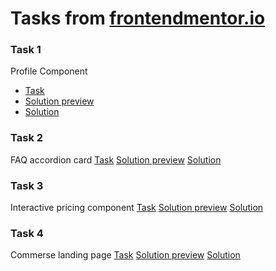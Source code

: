 # Tasks from [frontendmentor.io](https://www.frontendmentor.io/)
### Task 1
Profile Component
 - [Task](https://www.frontendmentor.io/challenges/profile-card-component-cfArpWshJ/hub/profile-component-layout-using-html-and-css-6V3xuWvM7) 
 - [Solution preview](https://tydusgg.github.io/frontend-mentor-works/) 
 - [Solution](https://github.com/tydusgg/frontend-mentor-works/tree/task_1)
### Task 2
FAQ accordion card [Task](https://www.frontendmentor.io/challenges/faq-accordion-card-XlyjD0Oam) [Solution preview](https://optimistic-mcclintock-1733c3.netlify.app/) [Solution](https://github.com/tydusgg/frontend-mentor-works/tree/task_2)
### Task 3
Interactive pricing component [Task](https://www.frontendmentor.io/challenges/interactive-pricing-component-t0m8PIyY8) [Solution preview](https://silly-jones-7c9c2c.netlify.app/) [Solution](https://github.com/tydusgg/frontend-mentor-works/tree/task_3)
### Task 4
Commerse landing page [Task](https://www.frontendmentor.io/challenges/blogr-landing-page-EX2RLAApP) [Solution preview](https://frontend-mentor-task-4.netlify.app//) [Solution](https://github.com/tydusgg/frontend-mentor-works/tree/task_4)
